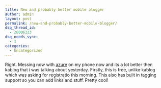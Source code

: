 ```yaml
---
title: New and probably better mobile blogger
author: admin
layout: post
permalink: /new-and-probably-better-mobile-blogger/
dsq_thread_id:
  - 26006323
dsq_needs_sync:
  - 1
categories:
  - Uncategorized
---
```

Right. Messing now with [azure][1] on my phone now and its a lot better then kablog that i was talking about yesterday. Firstly, this is free, unlike kablog which was asking for registratio this morning. This also has built in tagging support so you can add links and stuff. Pretty cool!

 [1]: http://web.vee.net/projects/azure